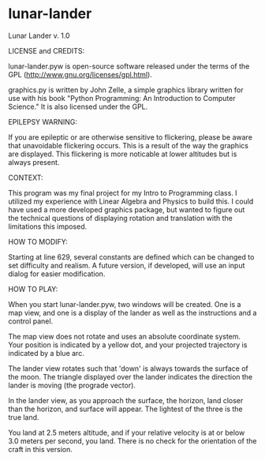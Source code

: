 # lunar-lander
Lunar Lander v. 1.0

LICENSE and CREDITS:

lunar-lander.pyw is open-source software released under the terms of
the GPL (http://www.gnu.org/licenses/gpl.html).

graphics.py is written by John Zelle, a simple graphics library
written for use with his book "Python Programming: An Introduction to
Computer Science." It is also licensed under the GPL.

EPILEPSY WARNING:

If you are epileptic or are otherwise sensitive to flickering, please
be aware that unavoidable flickering occurs. This is a result of the
way the graphics are displayed. This flickering is more noticable at
lower altitudes but is always present.

CONTEXT:

This program was my final project for my Intro to Programming class.
I utilized my experience with Linear Algebra and Physics to build this.
I could have used a more developed graphics package, but wanted to
figure out the technical questions of displaying rotation and
translation with the limitations this imposed.

HOW TO MODIFY:

Starting at line 629, several constants are defined which can be
changed to set difficulty and realism. A future version, if developed,
will use an input dialog for easier modification.

HOW TO PLAY:

When you start lunar-lander.pyw, two windows will be created. One is
a map view, and one is a display of the lander as well as the
instructions and a control panel.

The map view does not rotate and uses an absolute coordinate system.
Your position is indicated by a yellow dot, and your projected
trajectory is indicated by a blue arc.

The lander view rotates such that 'down' is always towards the surface
of the moon. The triangle displayed over the lander indicates the
direction the lander is moving (the prograde vector).

In the lander view, as you approach the surface, the horizon, land
closer than the horizon, and surface will appear. The lightest of the
three is the true land.

You land at 2.5 meters altitude, and if your relative velocity is at
or below 3.0 meters per second, you land. There is no check for the
orientation of the craft in this version.
